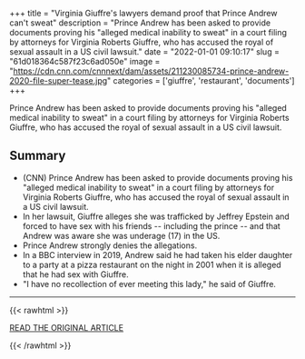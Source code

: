 +++
title = "Virginia Giuffre's lawyers demand proof that Prince Andrew can't sweat"
description = "Prince Andrew has been asked to provide documents proving his \"alleged medical inability to sweat\" in a court filing by attorneys for Virginia Roberts Giuffre, who has accused the royal of sexual assault in a US civil lawsuit."
date = "2022-01-01 09:10:17"
slug = "61d018364c587f23c6ad050e"
image = "https://cdn.cnn.com/cnnnext/dam/assets/211230085734-prince-andrew-2020-file-super-tease.jpg"
categories = ['giuffre', 'restaurant', 'documents']
+++

Prince Andrew has been asked to provide documents proving his \"alleged medical inability to sweat\" in a court filing by attorneys for Virginia Roberts Giuffre, who has accused the royal of sexual assault in a US civil lawsuit.

## Summary

- (CNN) Prince Andrew has been asked to provide documents proving his "alleged medical inability to sweat" in a court filing by attorneys for Virginia Roberts Giuffre, who has accused the royal of sexual assault in a US civil lawsuit.
- In her lawsuit, Giuffre alleges she was trafficked by Jeffrey Epstein and forced to have sex with his friends -- including the prince -- and that Andrew was aware she was underage (17) in the US.
- Prince Andrew strongly denies the allegations.
- In a BBC interview in 2019, Andrew said he had taken his elder daughter to a party at a pizza restaurant on the night in 2001 when it is alleged that he had sex with Giuffre.
- "I have no recollection of ever meeting this lady," he said of Giuffre.

---

{{< rawhtml >}}
  <p class="article-category">
    <a target="_blank" href="https://www.cnn.com/2021/12/31/us/virginia-giuffre-prince-andrew-court-filing-intl/index.html">READ THE ORIGINAL ARTICLE</a>
  </p>
{{< /rawhtml >}}
